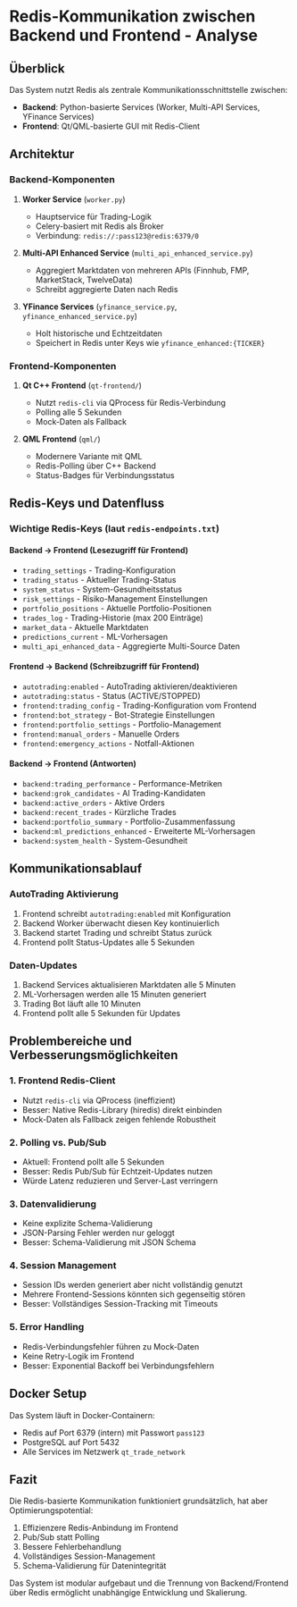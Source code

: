 # Redis-Kommunikation zwischen Backend und Frontend - Analyse

## Überblick

Das System nutzt Redis als zentrale Kommunikationsschnittstelle zwischen:
- **Backend**: Python-basierte Services (Worker, Multi-API Services, YFinance Services)
- **Frontend**: Qt/QML-basierte GUI mit Redis-Client

## Architektur

### Backend-Komponenten

1. **Worker Service** (`worker.py`)
   - Hauptservice für Trading-Logik
   - Celery-basiert mit Redis als Broker
   - Verbindung: `redis://:pass123@redis:6379/0`

2. **Multi-API Enhanced Service** (`multi_api_enhanced_service.py`)
   - Aggregiert Marktdaten von mehreren APIs (Finnhub, FMP, MarketStack, TwelveData)
   - Schreibt aggregierte Daten nach Redis

3. **YFinance Services** (`yfinance_service.py`, `yfinance_enhanced_service.py`)
   - Holt historische und Echtzeitdaten
   - Speichert in Redis unter Keys wie `yfinance_enhanced:{TICKER}`

### Frontend-Komponenten

1. **Qt C++ Frontend** (`qt-frontend/`)
   - Nutzt `redis-cli` via QProcess für Redis-Verbindung
   - Polling alle 5 Sekunden
   - Mock-Daten als Fallback

2. **QML Frontend** (`qml/`)
   - Modernere Variante mit QML
   - Redis-Polling über C++ Backend
   - Status-Badges für Verbindungsstatus

## Redis-Keys und Datenfluss

### Wichtige Redis-Keys (laut `redis-endpoints.txt`)

#### Backend → Frontend (Lesezugriff für Frontend)
- `trading_settings` - Trading-Konfiguration
- `trading_status` - Aktueller Trading-Status
- `system_status` - System-Gesundheitsstatus
- `risk_settings` - Risiko-Management Einstellungen
- `portfolio_positions` - Aktuelle Portfolio-Positionen
- `trades_log` - Trading-Historie (max 200 Einträge)
- `market_data` - Aktuelle Marktdaten
- `predictions_current` - ML-Vorhersagen
- `multi_api_enhanced_data` - Aggregierte Multi-Source Daten

#### Frontend → Backend (Schreibzugriff für Frontend)
- `autotrading:enabled` - AutoTrading aktivieren/deaktivieren
- `autotrading:status` - Status (ACTIVE/STOPPED)
- `frontend:trading_config` - Trading-Konfiguration vom Frontend
- `frontend:bot_strategy` - Bot-Strategie Einstellungen
- `frontend:portfolio_settings` - Portfolio-Management
- `frontend:manual_orders` - Manuelle Orders
- `frontend:emergency_actions` - Notfall-Aktionen

#### Backend → Frontend (Antworten)
- `backend:trading_performance` - Performance-Metriken
- `backend:grok_candidates` - AI Trading-Kandidaten
- `backend:active_orders` - Aktive Orders
- `backend:recent_trades` - Kürzliche Trades
- `backend:portfolio_summary` - Portfolio-Zusammenfassung
- `backend:ml_predictions_enhanced` - Erweiterte ML-Vorhersagen
- `backend:system_health` - System-Gesundheit

## Kommunikationsablauf

### AutoTrading Aktivierung
1. Frontend schreibt `autotrading:enabled` mit Konfiguration
2. Backend Worker überwacht diesen Key kontinuierlich
3. Backend startet Trading und schreibt Status zurück
4. Frontend pollt Status-Updates alle 5 Sekunden

### Daten-Updates
1. Backend Services aktualisieren Marktdaten alle 5 Minuten
2. ML-Vorhersagen werden alle 15 Minuten generiert
3. Trading Bot läuft alle 10 Minuten
4. Frontend pollt alle 5 Sekunden für Updates

## Problembereiche und Verbesserungsmöglichkeiten

### 1. Frontend Redis-Client
- Nutzt `redis-cli` via QProcess (ineffizient)
- Besser: Native Redis-Library (hiredis) direkt einbinden
- Mock-Daten als Fallback zeigen fehlende Robustheit

### 2. Polling vs. Pub/Sub
- Aktuell: Frontend pollt alle 5 Sekunden
- Besser: Redis Pub/Sub für Echtzeit-Updates nutzen
- Würde Latenz reduzieren und Server-Last verringern

### 3. Datenvalidierung
- Keine explizite Schema-Validierung
- JSON-Parsing Fehler werden nur geloggt
- Besser: Schema-Validierung mit JSON Schema

### 4. Session Management
- Session IDs werden generiert aber nicht vollständig genutzt
- Mehrere Frontend-Sessions könnten sich gegenseitig stören
- Besser: Vollständiges Session-Tracking mit Timeouts

### 5. Error Handling
- Redis-Verbindungsfehler führen zu Mock-Daten
- Keine Retry-Logik im Frontend
- Besser: Exponential Backoff bei Verbindungsfehlern

## Docker Setup

Das System läuft in Docker-Containern:
- Redis auf Port 6379 (intern) mit Passwort `pass123`
- PostgreSQL auf Port 5432
- Alle Services im Netzwerk `qt_trade_network`

## Fazit

Die Redis-basierte Kommunikation funktioniert grundsätzlich, hat aber Optimierungspotential:
1. Effizienzere Redis-Anbindung im Frontend
2. Pub/Sub statt Polling
3. Bessere Fehlerbehandlung
4. Vollständiges Session-Management
5. Schema-Validierung für Datenintegrität

Das System ist modular aufgebaut und die Trennung von Backend/Frontend über Redis ermöglicht unabhängige Entwicklung und Skalierung.